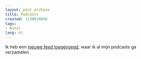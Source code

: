```yaml
---
layout: post_archive
title: Podcasts
created: 1130010840
tags:
- music
lang: nl
---
```

Ik heb een [nieuwe feed toegevoegd](/aggregator/categories/4), waar ik al mijn podcasts ga verzamelen. 
